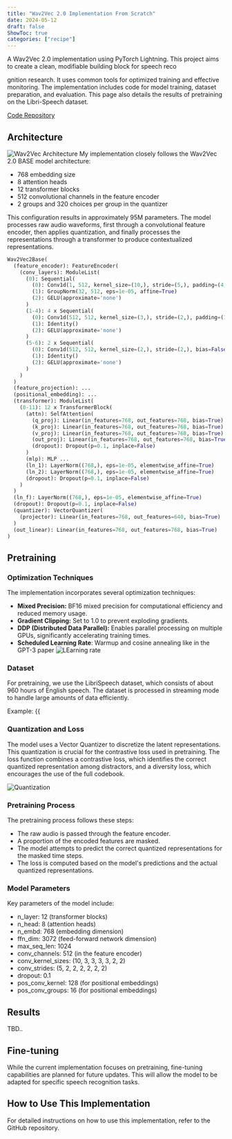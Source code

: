 ```yaml
---
title: "Wav2Vec 2.0 Implementation From Scratch"
date: 2024-05-12
draft: false
ShowToc: true
categories: ["recipe"]
---
```


A Wav2Vec 2.0 implementation using PyTorch Lightning. This project aims to create a clean, modifiable building block for speech reco


gnition research. It uses common tools for optimized training and effective monitoring. The implementation includes code for model training, dataset preparation, and evaluation. This page also details the results of pretraining on the Libri-Speech dataset.

[Code Repository](https://github.com/JulienRineau/wav2vec)


## Architecture
![Wav2Vec Architecture](/img/wav2vec2/architechture_paper.png)
My implementation closely follows the Wav2Vec 2.0 BASE model architecture:

- 768 embedding size
- 8 attention heads
- 12 transformer blocks
- 512 convolutional channels in the feature encoder
- 2 groups and 320 choices per group in the quantizer

This configuration results in approximately 95M parameters.
The model processes raw audio waveforms, first through a convolutional feature encoder, then applies quantization, and finally processes the representations through a transformer to produce contextualized representations.

```python
Wav2Vec2Base(
  (feature_encoder): FeatureEncoder(
    (conv_layers): ModuleList(
      (0): Sequential(
        (0): Conv1d(1, 512, kernel_size=(10,), stride=(5,), padding=(4,), bias=False)
        (1): GroupNorm(32, 512, eps=1e-05, affine=True)
        (2): GELU(approximate='none')
      )
      (1-4): 4 x Sequential(
        (0): Conv1d(512, 512, kernel_size=(3,), stride=(2,), padding=(1,), bias=False)
        (1): Identity()
        (2): GELU(approximate='none')
      )
      (5-6): 2 x Sequential(
        (0): Conv1d(512, 512, kernel_size=(2,), stride=(2,), bias=False)
        (1): Identity()
        (2): GELU(approximate='none')
      )
    )
  )
  (feature_projection): ...
  (positional_embedding): ...
  (transformer): ModuleList(
    (0-11): 12 x TransformerBlock(
      (attn): SelfAttention(
        (q_proj): Linear(in_features=768, out_features=768, bias=True)
        (k_proj): Linear(in_features=768, out_features=768, bias=True)
        (v_proj): Linear(in_features=768, out_features=768, bias=True)
        (out_proj): Linear(in_features=768, out_features=768, bias=True)
        (dropout): Dropout(p=0.1, inplace=False)
      )
      (mlp): MLP ...
      (ln_1): LayerNorm((768,), eps=1e-05, elementwise_affine=True)
      (ln_2): LayerNorm((768,), eps=1e-05, elementwise_affine=True)
      (dropout): Dropout(p=0.1, inplace=False)
    )
  )
  (ln_f): LayerNorm((768,), eps=1e-05, elementwise_affine=True)
  (dropout): Dropout(p=0.1, inplace=False)
  (quantizer): VectorQuantizer(
    (projector): Linear(in_features=768, out_features=640, bias=True)
  )
  (out_linear): Linear(in_features=768, out_features=768, bias=True)
)
```
## Pretraining
### Optimization Techniques
The implementation incorporates several optimization techniques:

- **Mixed Precision:** BF16 mixed precision for computational efficiency and reduced memory usage.
- **Gradient Clipping:** Set to 1.0 to prevent exploding gradients.
- **DDP (Distributed Data Parallel):** Enables parallel processing on multiple GPUs, significantly accelerating training times.
- **Scheduled Learning Rate**: Warmup and cosine annealing like in the GPT-3 paper
![LEarning rate](/img/wav2vec2/learning_rate.png)


### Dataset
For pretraining, we use the LibriSpeech dataset, which consists of about 960 hours of English speech. The dataset is processed in streaming mode to handle large amounts of data efficiently.

Example:
{{<audio src="audio.wav" caption="''Chapter sixteen: I might have told you of the beginning of this liaison in a few lines, but I wanted you to see every step by which we came to agree to whatever Marguerite wished.''">}}


### Quantization and Loss
The model uses a Vector Quantizer to discretize the latent representations. This quantization is crucial for the contrastive loss used in pretraining. The loss function combines a contrastive loss, which identifies the correct quantized representation among distractors, and a diversity loss, which encourages the use of the full codebook.

![Quantization](/img/wav2vec2/pq.webp)


### Pretraining Process
The pretraining process follows these steps:

- The raw audio is passed through the feature encoder.
- A proportion of the encoded features are masked.
- The model attempts to predict the correct quantized representations for the masked time steps.
- The loss is computed based on the model's predictions and the actual quantized representations.

### Model Parameters
Key parameters of the model include:

- n_layer: 12 (transformer blocks)
- n_head: 8 (attention heads)
- n_embd: 768 (embedding dimension)
- ffn_dim: 3072 (feed-forward network dimension)
- max_seq_len: 1024
- conv_channels: 512 (in the feature encoder)
- conv_kernel_sizes: (10, 3, 3, 3, 3, 2, 2)
- conv_strides: (5, 2, 2, 2, 2, 2, 2)
- dropout: 0.1
- pos_conv_kernel: 128 (for positional embeddings)
- pos_conv_groups: 16 (for positional embeddings)

## Results
TBD..

## Fine-tuning
While the current implementation focuses on pretraining, fine-tuning capabilities are planned for future updates. This will allow the model to be adapted for specific speech recognition tasks.

## How to Use This Implementation
For detailed instructions on how to use this implementation, refer to the GitHub repository.
